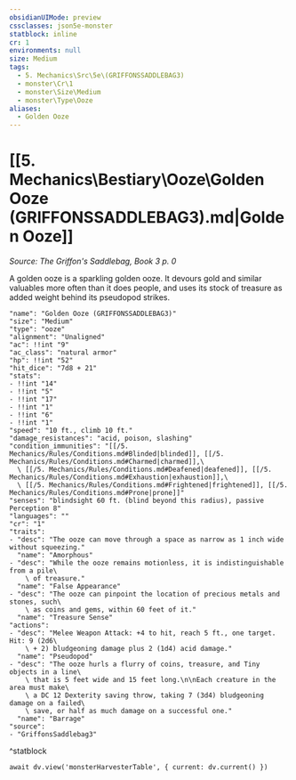 ```yaml
---
obsidianUIMode: preview
cssclasses: json5e-monster
statblock: inline
cr: 1
environments: null
size: Medium
tags:
  - 5. Mechanics\Src\5e\(GRIFFONSSADDLEBAG3)
  - monster\Cr\1
  - monster\Size\Medium
  - monster\Type\Ooze
aliases:
  - Golden Ooze
---
```

# [[5. Mechanics\Bestiary\Ooze\Golden Ooze (GRIFFONSSADDLEBAG3).md|Golden Ooze]]
*Source: The Griffon's Saddlebag, Book 3 p. 0*

A golden ooze is a sparkling golden ooze. It devours gold and similar valuables more often than it does people, and uses its stock of treasure as added weight behind its pseudopod strikes.

```statblock
"name": "Golden Ooze (GRIFFONSSADDLEBAG3)"
"size": "Medium"
"type": "ooze"
"alignment": "Unaligned"
"ac": !!int "9"
"ac_class": "natural armor"
"hp": !!int "52"
"hit_dice": "7d8 + 21"
"stats":
- !!int "14"
- !!int "5"
- !!int "17"
- !!int "1"
- !!int "6"
- !!int "1"
"speed": "10 ft., climb 10 ft."
"damage_resistances": "acid, poison, slashing"
"condition_immunities": "[[/5. Mechanics/Rules/Conditions.md#Blinded|blinded]], [[/5. Mechanics/Rules/Conditions.md#Charmed|charmed]],\
  \ [[/5. Mechanics/Rules/Conditions.md#Deafened|deafened]], [[/5. Mechanics/Rules/Conditions.md#Exhaustion|exhaustion]],\
  \ [[/5. Mechanics/Rules/Conditions.md#Frightened|frightened]], [[/5. Mechanics/Rules/Conditions.md#Prone|prone]]"
"senses": "blindsight 60 ft. (blind beyond this radius), passive Perception 8"
"languages": ""
"cr": "1"
"traits":
- "desc": "The ooze can move through a space as narrow as 1 inch wide without squeezing."
  "name": "Amorphous"
- "desc": "While the ooze remains motionless, it is indistinguishable from a pile\
    \ of treasure."
  "name": "False Appearance"
- "desc": "The ooze can pinpoint the location of precious metals and stones, such\
    \ as coins and gems, within 60 feet of it."
  "name": "Treasure Sense"
"actions":
- "desc": "Melee Weapon Attack: +4 to hit, reach 5 ft., one target. Hit: 9 (2d6\
    \ + 2) bludgeoning damage plus 2 (1d4) acid damage."
  "name": "Pseudopod"
- "desc": "The ooze hurls a flurry of coins, treasure, and Tiny objects in a line\
    \ that is 5 feet wide and 15 feet long.\n\nEach creature in the area must make\
    \ a DC 12 Dexterity saving throw, taking 7 (3d4) bludgeoning damage on a failed\
    \ save, or half as much damage on a successful one."
  "name": "Barrage"
"source":
- "GriffonsSaddlebag3"
```
^statblock

```dataviewjs
await dv.view('monsterHarvesterTable', { current: dv.current() })
```
